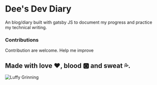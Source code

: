 # Dee's Dev Diary

An blog/diary built with gatsby JS to document my progress and practice my technical writing.

### Contributions
Contribution are welcome.
Help me improve

## Made with love ❤, blood 🅾️ and sweat 💦.

![Luffy Grinning](https://media.giphy.com/media/QZafWHTjJmwTK/giphy.gif)
